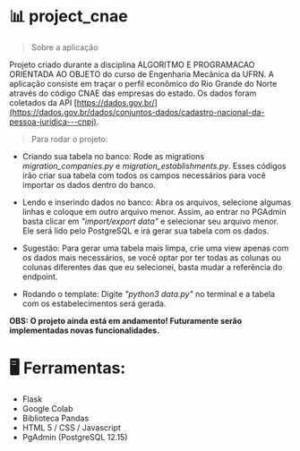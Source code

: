 # 📊 project_cnae

> Sobre a aplicação 

Projeto criado durante a disciplina ALGORITMO E PROGRAMACAO ORIENTADA AO OBJETO do curso de Engenharia Mecânica da UFRN. A aplicação consiste em traçar o perfil econômico do Rio Grande do Norte através do código CNAE das empresas do estado. Os dados foram coletados da API [https://dados.gov.br/](https://dados.gov.br/dados/conjuntos-dados/cadastro-nacional-da-pessoa-juridica---cnpj).

> Para rodar o projeto:

- Criando sua tabela no banco: Rode as migrations *migration_companies.py* e *migration_establishments.py*. Esses códigos irão criar sua tabela com todos os campos necessários para você importar os dados dentro do banco.

- Lendo e inserindo dados no banco: Abra os arquivos, selecione algumas linhas e coloque em outro arquivo menor. Assim, ao entrar no PGAdmin basta clicar em *"import/export data"* e selecionar seu arquivo menor. Ele será lido pelo PostgreSQL e irá gerar sua tabela com os dados.

- Sugestão: Para gerar uma tabela mais limpa, crie uma view apenas com os dados mais necessários, se você optar por ter todas as colunas ou colunas diferentes das que eu selecionei, basta mudar a referência do endpoint.

- Rodando o template: Digite *"python3 data.py"* no terminal e a tabela com os estabelecimentos será gerada.

**OBS: O projeto ainda está em andamento! Futuramente serão implementadas novas funcionalidades.**

# 🖥 Ferramentas:

- Flask
- Google Colab
- Biblioteca Pandas
- HTML 5 / CSS / Javascript
- PgAdmin (PostgreSQL 12.15)


